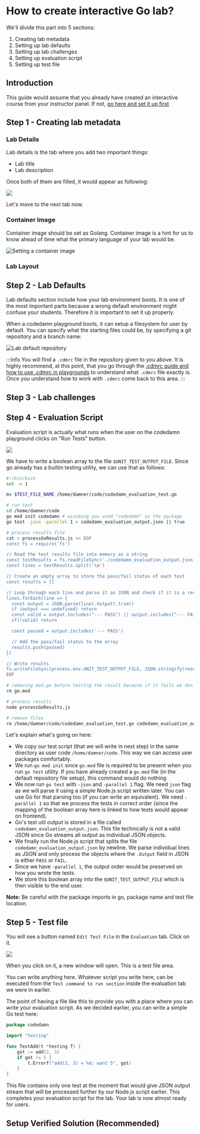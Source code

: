 # How to create interactive Go lab?

<!--@include: ./../_components/TechnologyIntro.md-->

We'll divide this part into 5 sections:

1. Creating lab metadata
2. Setting up lab defaults
3. Setting up lab challenges
4. Setting up evaluation script
5. Setting up test file

## Introduction

This guide would assume that you already have created an interactive course from your instructor panel. If not, [go here and set it up first](https://codedamn.com/instructor/interactive-courses)

## Step 1 - Creating lab metadata

<!--@include: ./../_components/LabMetadata.md-->

### Lab Details

Lab details is the tab where you add two important things:

-   Lab title
-   Lab description

Once both of them are filled, it would appear as following:

![](/images/html-css/lab-details.png)

Let's move to the next tab now.

### Container Image

Container image should be set as Golang. Container image is a hint for us to know ahead of time what the primary language of your lab would be.

![Setting a container image](/images/go/lab-container-image.png)

### Lab Layout

<!--@include: ./../_components/LabLayout.md-->

## Step 2 - Lab Defaults

Lab defaults section include how your lab environment boots. It is one of the most important parts because a wrong default environment might confuse your students. Therefore it is important to set it up properly.

When a codedamn playground boots, it can setup a filesystem for user by default. You can specify what the starting files could be, by specifying a git repository and a branch name:

![Lab default repository](/images/html-css/lab-default-repo.png)

:::info
You will find a `.cdmrc` file in the repository given to you above. It is highly recommend, at this point, that you go through the [.cdmrc guide and how to use .cdmrc in playgrounds](/docs/concepts/cdmrc) to understand what `.cdmrc` file exactly is. Once you understand how to work with `.cdmrc` come back to this area.
:::

## Step 3 - Lab challenges

<!--@include: ./../_components/LabChallenges.md-->

## Step 4 - Evaluation Script

Evaluation script is actually what runs when the user on the codedamn playground clicks on "Run Tests" button.

![](/images/common/lab-run-tests.png)

We have to write a boolean array to the file `$UNIT_TEST_OUTPUT_FILE`. Since go already has a builtin testing utility, we can use that as follows:

```sh
#!/bin/bash
set -e 1

mv $TEST_FILE_NAME /home/damner/code/codedamn_evaluation_test.go

# run test
cd /home/damner/code
go mod init codedamn # assuming you used "codedamn" as the package
go test -json -parallel 1 > codedamn_evaluation_output.json || true

# process results file
cat > processGoResults.js << EOF
const fs = require('fs')

// Read the test results file into memory as a string
const testResults = fs.readFileSync('./codedamn_evaluation_output.json', 'utf8').filter(Boolean)
const lines = testResults.split('\n')

// Create an empty array to store the pass/fail status of each test
const results = []

// Loop through each line and parse it as JSON and check if it is a result line
lines.forEach(line => {
  const output = JSON.parse(line).Output?.trim()
  if (output === undefined) return
  const valid = output.includes("--- PASS") || output.includes("--- FAIL")
  if(!valid) return

  const passed = output.includes('--- PASS')

  // Add the pass/fail status to the array
  results.push(passed)
})

// Write results
fs.writeFileSync(process.env.UNIT_TEST_OUTPUT_FILE, JSON.stringify(results))
EOF

# removing mod.go before testing the result because if it fails we don't need to remove go.mod manually
rm go.mod

# process results
node processGoResults.js

# remove files
rm /home/damner/code/codedamn_evaluation_test.go codedamn_evaluation_output.json processGoResults.js
```

Let's explain what's going on here:

-   We copy our test script (that we will write in next step) in the same directory as user code `/home/damner/code`. This way we can access user packages comfortably.
-   We run `go mod init` since `go.mod` file is required to be present when you run `go test` utility. If you have already created a `go.mod` file (in the default repository file setup), this command would do nothing
-   We now run `go test` with `-json` and `-parallel 1` flag. We need `json` flag as we will parse it using a simple Node.js script written later. You can use Go for that parsing too (if you can write an equivalent). We need `-parallel 1` so that we process the tests in correct order (since the mapping of the boolean array here is linked to how tests would appear on frontend).
-   Go's test util output is stored in a file called `codedamn_evaluation_output.json`. This file technically is not a valid JSON since Go streams all output as individual JSON objects.
-   We finally run the Node.js script that splits the file `codedamn_evaluation_output.json` by newline. We parse individual lines as JSON and only process the objects where the `.Output` field in JSON is either `PASS` or `FAIL`.
-   Since we have `-parallel 1`, the output order would be preserved on how you wrote the tests.
-   We store this boolean array into the `$UNIT_TEST_OUTPUT_FILE` which is then visible to the end user.

**Note:** Be careful with the package imports in go, package name and test file location.

## Step 5 - Test file

You will see a button named `Edit Test File` in the `Evaluation` tab. Click on it.

![](/images/common/lab-edit-test.png)

When you click on it, a new window will open. This is a test file area.

You can write anything here. Whatever script you write here, can be executed from the `Test command to run section` inside the evaluation tab we were in earlier.

The point of having a file like this to provide you with a place where you can write your evaluation script. As we decided earlier, you can write a simple Go test here:

```go
package codedamn

import "testing"

func TestAdd(t *testing.T) {
    got := add(2, 3)
    if got != 5 {
        t.Errorf("add(2, 3) = %d; want 5", got)
    }
}
```

This file contains only one test at the moment that would give JSON output stream that will be processed further by our Node.js script earlier. This completes your evaluation script for the lab. Your lab is now almost ready for users.

## Setup Verified Solution (Recommended)

<!--@include: ./../_components/LabVerifiedSolution.md-->
